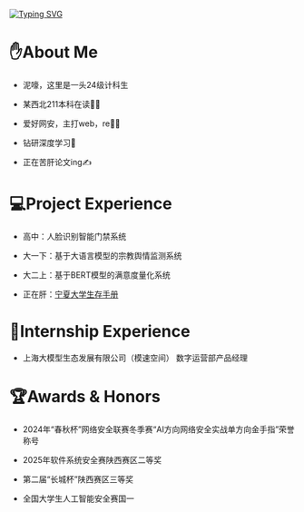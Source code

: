 [![Typing SVG](https://readme-typing-svg.demolab.com?font=Fira+Code&pause=1000&width=435&lines=%E6%97%A9%E4%B8%8A%E5%A5%BD%EF%BC%8C%E4%BD%A0%E4%B9%9F%E8%A6%81%E4%B8%8A%E6%97%A9%E5%85%AB%E5%90%97%EF%BC%9F)](https://git.io/typing-svg)

# ✋About Me

- 泥嚎，这里是一头24级计科生

- 某西北211本科在读👨‍🎓

- 爱好网安，主打web，re🧑‍💻

- 钻研深度学习🤖

- 正在苦肝论文ing✍️

# 💻Project Experience

- 高中：人脸识别智能门禁系统

- 大一下：基于大语言模型的宗教舆情监测系统

- 大二上：基于BERT模型的满意度量化系统

- 正在肝：[宁夏大学生存手册](http://nxu-guide.github.io)

# 💼Internship Experience

- 上海大模型生态发展有限公司（模速空间） 数字运营部产品经理

# 🏆Awards & Honors

- 2024年“春秋杯”网络安全联赛冬季赛“AI方向网络安全实战单方向金手指”荣誉称号

- 2025年软件系统安全赛陕西赛区二等奖

- 第二届“长城杯”陕西赛区三等奖

- 全国大学生人工智能安全赛国一
<!--
**Megalomanian/Megalomanian** is a ✨ _special_ ✨ repository because its `README.md` (this file) appears on your GitHub profile.

Here are some ideas to get you started:

- 🔭 I’m currently working on ...
- 🌱 I’m currently learning ...
- 👯 I’m looking to collaborate on ...
- 🤔 I’m looking for help with ...
- 💬 Ask me about ...
- 📫 How to reach me: ...
- 😄 Pronouns: ...
- ⚡ Fun fact: ...
-->
